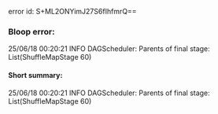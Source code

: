 error id: S+ML2ONYimJ27S6fIhfmrQ==
### Bloop error:

25/06/18 00:20:21 INFO DAGScheduler: Parents of final stage: List(ShuffleMapStage 60)
#### Short summary: 

25/06/18 00:20:21 INFO DAGScheduler: Parents of final stage: List(ShuffleMapStage 60)